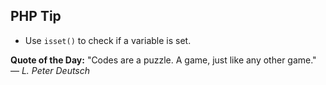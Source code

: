 ## PHP Tip
- Use `isset()` to check if a variable is set.  

**Quote of the Day:** "Codes are a puzzle. A game, just like any other game." — *L. Peter Deutsch*  
